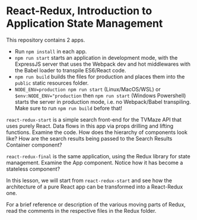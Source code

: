 # React-Redux, Introduction to Application State Management

This repository contains 2 apps. 

- Run `npm install` in each app.
- `npm run start` starts an application in development mode, with the ExpressJS server that uses the Webpack dev and hot middlewares with the Babel loader to transpile ES6/React code. 
- `npm run build` builds the files for production and places them into the `public` static resources folder.
- `NODE_ENV=production npm run start` (Linux/MacOS/WSL) or `$env:NODE_ENV="production` then `npm run start` (Windows Powershell) starts the server in production mode, i.e. no Webpack/Babel transpiling. Make sure to run `npm run build` before that!

`react-redux-start` is a simple search front-end for the TVMaze API that uses purely React. Data flows in this app via props drilling and lifting functions. Examine the code. How does the hierarchy of components look like? How are the search results being passed to the Search Results Container component?

`react-redux-final` is the same application, using the Redux library for state management. Examine the App component. Notice how it has become a stateless component?

In this lesson, we will start from `react-redux-start` and see how the architecture of a pure React app can be transformed into a React-Redux one.

For a brief reference or description of the various moving parts of Redux, read the comments in the respective files in the Redux folder.
